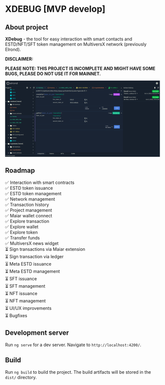 # XDEBUG [MVP develop]

## About project

**XDebug** - the tool for easy interaction with smart contacts and ESTD/NFT/SFT token management on MultiversX network (previously Elrond).

**DISCLAIMER:**

**PLEASE NOTE: THIS PROJECT IS INCOMPLETE AND MIGHT HAVE SOME BUGS, PLEASE DO NOT USE IT FOR MAINNET.**

![Preview](screenshot.png)

## Roadmap

&#x2705; Interaction with smart contracts <br>
&#x2705; ESTD token issuance <br>
&#x2705; ESTD token management <br>
&#x2705; Network management <br>
&#x2705; Transaction history <br>
&#x2705; Project management <br>
&#x2705; Maiar wallet connect <br>
&#x2705; Explore transaction <br>
&#x2705; Explore wallet <br>
&#x2705; Explore token <br>
&#x2705; Transfer funds <br>
&#x2705; MultiversX news widget <br>
&#x23F3; Sign transactions via Maiar extension <br>
&#x23F3; Sign transaction via ledger <br>
&#x23F3; Meta ESTD issuance <br>
&#x23F3; Meta ESTD management <br>
&#x23F3; SFT issuance <br>
&#x23F3; SFT management <br>
&#x23F3; NFT issuance <br>
&#x23F3; NFT management <br>
&#x23F3; UI/UX improvements <br>
&#x23F3; Bugfixes <br>

## Development server

Run `ng serve` for a dev server. Navigate to `http://localhost:4200/`.
## Build

Run `ng build` to build the project. The build artifacts will be stored in the `dist/` directory.
